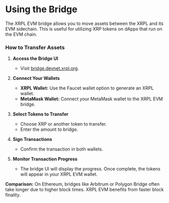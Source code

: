 # Using the Bridge


The XRPL EVM bridge allows you to move assets between the XRPL and its EVM sidechain. This is useful for utilizing XRP tokens on dApps that run on the EVM chain.

### How to Transfer Assets

1. **Access the Bridge UI**
   - Visit [bridge.devnet.xrpl.org](https://bridge.devnet.xrpl.org).

2. **Connect Your Wallets**
   - **XRPL Wallet:** Use the Faucet wallet option to generate an XRPL wallet.
   - **MetaMask Wallet:** Connect your MetaMask wallet to the XRPL EVM bridge.

3. **Select Tokens to Transfer**
   - Choose XRP or another token to transfer.
   - Enter the amount to bridge.

4. **Sign Transactions**
   - Confirm the transaction in both wallets.

5. **Monitor Transaction Progress**
   - The bridge UI will display the progress. Once complete, the tokens will appear in your XRPL EVM wallet.

**Comparison:** On Ethereum, bridges like Arbitrum or Polygon Bridge often take longer due to higher block times. XRPL EVM benefits from faster block finality.
